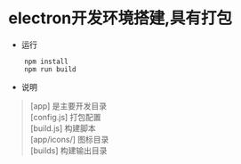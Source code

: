 # electron开发环境搭建,具有打包
- 运行
```
    npm install
    npm run build
```
- 说明
> [app] 是主要开发目录<br>
> [config.js] 打包配置<br>
> [build.js] 构建脚本<br>
> [app/icons/] 图标目录<br>
> [builds] 构建输出目录